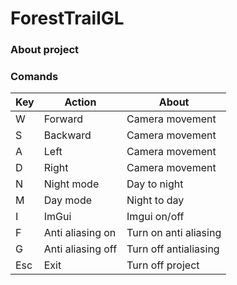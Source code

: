 # ForestTrailGL

### About project

### Comands

| Key  |  Action | About  |
|---|---|---|
| W  |  Forward | Camera movement  |
| S  | Backward  | Camera movement  |
| A  |  Left | Camera movement  |
| D  | Right  | Camera movement  |
| N  |  Night mode |  Day to night  |
| M  | Day mode  | Night to day  |
| I  | ImGui  | Imgui on/off  |
| F  | Anti aliasing on | Turn on anti aliasing  |
| G  | Anti aliasing off  | Turn off antialiasing  |
| Esc  | Exit  | Turn off project  |
